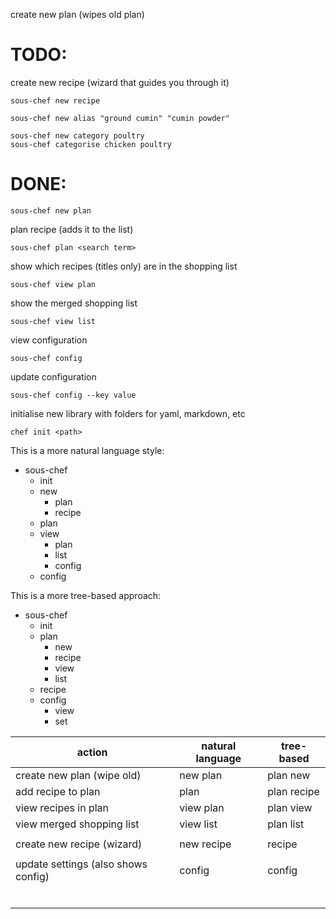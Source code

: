 create new plan (wipes old plan)

# TODO:

create new recipe (wizard that guides you through it)

```shell
sous-chef new recipe 
```

```shell
sous-chef new alias "ground cumin" "cumin powder"
```

```shell
sous-chef new category poultry 
sous-chef categorise chicken poultry
```

# DONE:

```shell
sous-chef new plan 
```

plan recipe (adds it to the list)

```shell
sous-chef plan <search term> 
```

show which recipes (titles only) are in the shopping list

```shell
sous-chef view plan
```

show the merged shopping list

```shell
sous-chef view list
```

view configuration

```shell
sous-chef config 
```

update configuration

```shell
sous-chef config --key value 
```

initialise new library with folders for yaml, markdown, etc

```shell
chef init <path>
```

This is a more natural language style:

- sous-chef
    - init <setup wizard for recipes folder etc>
    - new
        - plan
        - recipe <wizard>
    - plan <search>
    - view
        - plan
        - list
        - config
    - config <args>

This is a more tree-based approach:

- sous-chef
    - init <setup wizard for recipes folder etc>
    - plan
        - new
        - recipe <search>
        - view
        - list
    - recipe <wizard>
    - config
        - view
        - set

| action                              | natural language | tree-based           | 
|-------------------------------------|------------------|----------------------|
| create new plan (wipe old)          | new plan         | plan new             |
| add recipe to plan                  | plan <search>    | plan recipe <search> |
| view recipes in plan                | view plan        | plan view            |
| view merged shopping list           | view list        | plan list            |
|                                     |                  |                      |
| create new recipe (wizard)          | new recipe       | recipe               |
|                                     |                  |                      |
| update settings (also shows config) | config <args>    | config <args>        |
|                                     |                  |                      |
|                                     |                  |                      |
|                                     |                  |                      |
|                                     |                  |                      |
|                                     |                  |                      |
|                                     |                  |                      |

